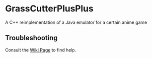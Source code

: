 # GrassCutterPlusPlus
A C++ reimplementation of a Java emulator for a certain anime game

## Troubleshooting
Consult the [Wiki Page](https://github.com/Kameyu/GrassCutterPlusPlus/wiki) to find help.
